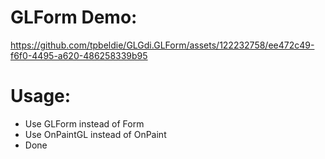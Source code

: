 # GLForm Demo:

https://github.com/tpbeldie/GLGdi.GLForm/assets/122232758/ee472c49-f6f0-4495-a620-486258339b95

# Usage:

- Use GLForm instead of Form
- Use OnPaintGL instead of OnPaint
- Done


